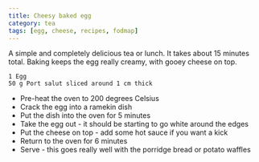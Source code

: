 ```yaml
---
title: Cheesy baked egg
category: tea
tags: [egg, cheese, recipes, fodmap]
---
```


A simple and completely delicious tea or lunch. It takes about 15 minutes total. Baking keeps the egg really creamy, with gooey cheese on top.

	1 Egg
	50 g Port salut sliced around 1 cm thick

* Pre-heat the oven to 200 degrees Celsius
* Crack the egg into a ramekin dish
* Put the dish into the oven for 5 minutes
* Take the egg out - it should be starting to go white around the edges
* Put the cheese on top - add some hot sauce if you want a kick
* Return to the oven for 6 minutes
* Serve - this goes really well with the porridge bread or potato waffles
